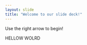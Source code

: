 ```yaml
---
layout: slide
title: "Welcome to our slide deck!"
---
```


Use the right arrow to begin!

HELLOW WOLRD
